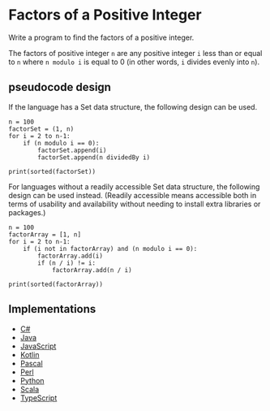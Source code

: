 # Factors of a Positive Integer

Write a program to find the factors of a positive integer.

The factors of positive integer `n` are any positive integer `i` less than or equal to `n` where `n modulo i` is equal to 0 (in other words, `i` divides evenly into `n`).

## pseudocode design

If the language has a Set data structure, the following design can be used.

```text
n = 100
factorSet = (1, n)
for i = 2 to n-1:
    if (n modulo i == 0):
        factorSet.append(i)
        factorSet.append(n dividedBy i)

print(sorted(factorSet))
```

For languages without a readily accessible Set data structure, the following design can be used instead. (Readily accessible means accessible both in terms of usability and availability without needing to install extra libraries or packages.)

```text
n = 100
factorArray = [1, n]
for i = 2 to n-1:
    if (i not in factorArray) and (n modulo i == 0):
        factorArray.add(i)
        if (n / i) != i:
            factorArray.add(n / i)

print(sorted(factorArray))
```

## Implementations

* [C#](https://github.com/WalterMarch/wm-csharp-playground/tree/main/factors)
* [Java](https://github.com/WalterMarch/wm-java-playground/tree/main/factors)
* [JavaScript](https://github.com/WalterMarch/wm-javascript-playground/tree/main/factors)
* [Kotlin](https://github.com/WalterMarch/wm-kotlin-playground/tree/main/factors)
* [Pascal](https://github.com/WalterMarch/wm-pascal-playground/tree/main/factors)
* [Perl](https://github.com/WalterMarch/wm-perl-playground/tree/main/factors)
* [Python](https://github.com/WalterMarch/wm-python-playground/tree/main/factors)
* [Scala](https://github.com/WalterMarch/wm-scala-playground/tree/main/factors)
* [TypeScript](https://github.com/WalterMarch/wm-typescript-playground/tree/main/factors)
